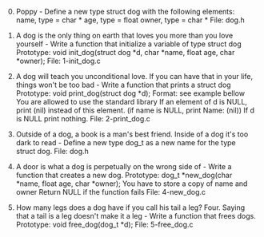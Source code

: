 0. Poppy - Define a new type struct dog with the following elements:
name, type = char *
age, type = float
owner, type = char *
File: dog.h

1. A dog is the only thing on earth that loves you more than you love yourself - Write a function that initialize a variable of type struct dog
Prototype: void init_dog(struct dog *d, char *name, float age, char *owner);
File: 1-init_dog.c

2. A dog will teach you unconditional love. If you can have that in your life, things won't be too bad - Write a function that prints a struct dog
Prototype: void print_dog(struct dog *d);
Format: see example bellow
You are allowed to use the standard library
If an element of d is NULL, print (nil) instead of this element. (if name is NULL, print Name: (nil))
If d is NULL print nothing.
File: 2-print_dog.c

3. Outside of a dog, a book is a man's best friend. Inside of a dog it's too dark to read - Define a new type dog_t as a new name for the type struct dog.
File: dog.h

4. A door is what a dog is perpetually on the wrong side of - Write a function that creates a new dog.
Prototype: dog_t *new_dog(char *name, float age, char *owner);
You have to store a copy of name and owner
Return NULL if the function fails
File: 4-new_dog.c

5. How many legs does a dog have if you call his tail a leg? Four. Saying that a tail is a leg doesn't make it a leg - Write a function that frees dogs.
Prototype: void free_dog(dog_t *d);
File: 5-free_dog.c